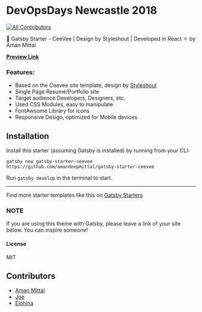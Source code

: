 # DevOpsDays Newcastle 2018

[![All Contributors](https://img.shields.io/badge/all_contributors-1-orange.svg?style=flat-square)](#contributors)

🚀 Gatsby Starter - CeeVee | Design by Styleshout | Developed in React ⚛️ by Aman Mittal

**[Preview Link](https://newcastle-devopsdays.netlify.com/)**

### Features:

* Based on the Ceevee site template, design by [Styleshout](https://www.styeshout.com/)
* Single Page Resume/Portfolio site
* Target audience Developers, Designers, etc.
* Used CSS Modules, easy to manipulate
* FontAwsome Library for icons
* Responsive Design, optimized for Mobile devices

## Installation

Install this starter (assuming Gatsby is installed) by running from your CLI:

`gatsby new gatsby-starter-ceevee https://github.com/amandeepmittal/gatsby-starter-ceevee`

Run `gatsby develop` in the terminal to start.

---

Find more starter templates like this on [Gatsby Starters](https://www.gatsbyjs.org/docs/gatsby-starters/)

### NOTE

If you are using this theme with Gatsby, please leave a link of your site below. You can inspire someone!

#### License

MIT

## Contributors

* [Aman Mittal](www.amanhimself.me)
* [Joe](https://github.com/jastuccio)
* [Elohina](www.elohinaguevara.com)
